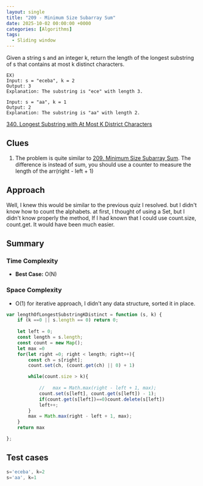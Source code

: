 ```yaml
---
layout: single
title: "209 - Minimum Size Subarray Sum"
date: 2025-10-02 00:00:00 +0000
categories: [Algorithms]
tags:
  - Sliding window
---
```


Given a string s and an integer k, return the length of the longest substring of s that contains at most k distinct characters.
```
EX)
Input: s = "eceba", k = 2
Output: 3
Explanation: The substring is "ece" with length 3.

Input: s = "aa", k = 1
Output: 2
Explanation: The substring is "aa" with length 2.

```

[340. Longest Substring with At Most K District Characters](https://leetcode.com/problems/longest-substring-with-at-most-k-distinct-characters/description/?envType=problem-list-v2&envId=sliding-window)


## Clues
1. The problem is quite similar to [209. Minimum Size Subarray Sum](https://leetcode.com/problems/minimum-size-subarray-sum/description/). The difference is instead of sum, you should use a counter to measure the length of the arr(right - left + 1)


## Approach
Well, I knew this would be similar to the previous quiz I resolved. but I didn't know how to count the alphabets. 
at first, I thought of using a Set, but I didn't know properly the method,
If I had known that I could use count.size, count.get. It would have been much easier.



## Summary



### Time Complexity
- **Best Case:** O(N)
 

### Space Complexity
- O(1) for iterative approach, I didn't any data structure, sorted it in place.

```javascript
var lengthOfLongestSubstringKDistinct = function (s, k) {
    if (k ==0 || s.length == 0) return 0;
    
    let left = 0;
    const length = s.length;
    const count = new Map();
    let max =0
    for(let right =0; right < length; right++){
        const ch = s[right];
        count.set(ch, (count.get(ch) || 0) + 1)

        while(count.size > k){
            
            //   max = Math.max(right - left + 1, max);
            count.set(s[left], count.get(s[left]) - 1);
            if(count.get(s[left])==0)count.delete(s[left])
            left++; 
        }
        max = Math.max(right - left + 1, max);
    }
    return max 

};
```




## Test cases
```javascript
s='eceba', k=2
s='aa', k=1
```
